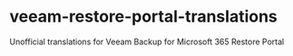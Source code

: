 # veeam-restore-portal-translations
 Unofficial translations for Veeam Backup for Microsoft 365 Restore Portal
